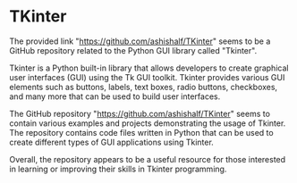 # TKinter
The provided link "https://github.com/ashishalf/TKinter" seems to be a GitHub repository related to the Python GUI library called "Tkinter".

Tkinter is a Python built-in library that allows developers to create graphical user interfaces (GUI) using the Tk GUI toolkit. Tkinter provides various GUI elements such as buttons, labels, text boxes, radio buttons, checkboxes, and many more that can be used to build user interfaces.

The GitHub repository "https://github.com/ashishalf/TKinter" seems to contain various examples and projects demonstrating the usage of Tkinter. The repository contains code files written in Python that can be used to create different types of GUI applications using Tkinter.

Overall, the repository appears to be a useful resource for those interested in learning or improving their skills in Tkinter programming.
